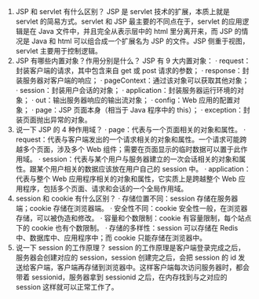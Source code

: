1. JSP 和 servlet 有什么区别？
JSP 是 servlet 技术的扩展，本质上就是 servlet 的简易方式。servlet 和 JSP 最主要的不同点在于，servlet 的应用逻辑是在 Java 文件中，并且完全从表示层中的 html 里分离开来，而 JSP 的情况是 Java 和 html 可以组合成一个扩展名为 JSP 的文件。JSP 侧重于视图，servlet 主要用于控制逻辑。
2. JSP 有哪些内置对象？作用分别是什么？
JSP 有 9 大内置对象：
· request：封装客户端的请求，其中包含来自 get 或 post 请求的参数；
· response：封装服务器对客户端的响应；
· pageContext：通过该对象可以获取其他对象；
· session：封装用户会话的对象；
· application：封装服务器运行环境的对象；
· out：输出服务器响应的输出流对象；
· config：Web 应用的配置对象；
· page：JSP 页面本身（相当于 Java 程序中的 this）；
· exception：封装页面抛出异常的对象。
3. 说一下 JSP 的 4 种作用域？
· page：代表与一个页面相关的对象和属性。
· request：代表与客户端发出的一个请求相关的对象和属性。一个请求可能跨越多个页面，涉及多个 Web 组件；需要在页面显示的临时数据可以置于此作用域。
· session：代表与某个用户与服务器建立的一次会话相关的对象和属性。跟某个用户相关的数据应该放在用户自己的 session 中。
· application：代表与整个 Web 应用程序相关的对象和属性，它实质上是跨越整个 Web 应用程序，包括多个页面、请求和会话的一个全局作用域。
4. session 和 cookie 有什么区别？
· 存储位置不同：session 存储在服务器端；cookie 存储在浏览器端。
· 安全性不同：cookie 安全性一般，在浏览器存储，可以被伪造和修改。
· 容量和个数限制：cookie 有容量限制，每个站点下的 cookie 也有个数限制。
· 存储的多样性：session 可以存储在 Redis 中、数据库中、应用程序中；而 cookie 只能存储在浏览器中。
5. 说一下 session 的工作原理？
session 的工作原理是客户端登录完成之后，服务器会创建对应的 session，session 创建完之后，会把 session 的 id 发送给客户端，客户端再存储到浏览器中。这样客户端每次访问服务器时，都会带着 sessionid，服务器拿到 sessionid 之后，在内存找到与之对应的 session 这样就可以正常工作了。
